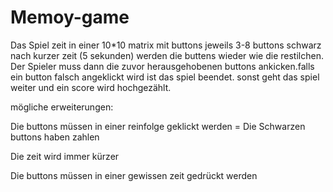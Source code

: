 # Memoy-game

Das Spiel zeit in einer 10*10 matrix mit buttons jeweils 3-8 buttons schwarz
nach kurzer zeit (5 sekunden) werden die buttens wieder wie die restilchen.
Der Spieler muss dann die zuvor herausgehobenen buttons ankicken.falls ein button falsch angeklickt wird ist das spiel beendet.
sonst geht das spiel weiter und ein score wird hochgezählt.


mögliche erweiterungen:

Die buttons müssen in einer reinfolge geklickt werden = Die Schwarzen buttons haben zahlen

Die zeit wird immer kürzer

Die buttons müssen in einer gewissen zeit gedrückt werden
